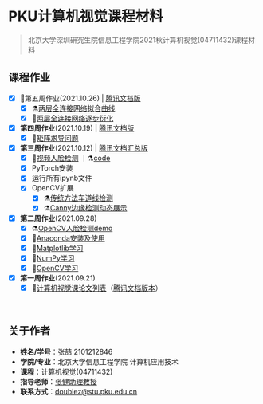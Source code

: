 # PKU计算机视觉课程材料

> 北京大学深圳研究生院信息工程学院2021秋计算机视觉(04711432)课程材料

## 课程作业

- [x] 🚩第五周作业(2021.10.26) | [腾讯文档版](https://docs.qq.com/pdf/DSEpHR0xSU1FRQWVT)
  - [x] :alembic:[两层全连接网络拟合曲线](https://github.com/doubleZ0108/Computer-Vision-PKU/blob/master/homework/DNN/W5_Homework.ipynb)
  - [x] :pencil:[两层全连接网络逐步衍化](https://github.com/doubleZ0108/Computer-Vision-PKU/blob/master/docs/pytorch/DNN-generation.ipynb)
- [x] **第四周作业**(2021.10.19) | [腾讯文档版](https://docs.qq.com/pdf/DSGhVTmNNeXNtTkZj)
  - [x] :pencil:[矩阵求导问题](https://github.com/doubleZ0108/Computer-Vision-PKU/blob/master/homework/gradient-calc/gradient-calc.ipynb)
- [x] **第三周作业**(2021.10.12) | [腾讯文档汇总版](https://docs.qq.com/doc/DSFNJSUZlTXNZRFFC)
  - [X] :pencil:[视频人脸检测](https://github.com/doubleZ0108/Computer-Vision-PKU/tree/master/experiment/Face-Detection-opencv) ｜⚗️[code](https://github.com/doubleZ0108/Computer-Vision-PKU/blob/master/experiment/Face-Detection-opencv/video-face-detection.py)
  - [X] PyTorch安装
  - [X] 运行所有ipynb文件
  - [x] OpenCV扩展
    - [x] :alembic:[传统方法车道线检测](https://github.com/doubleZ0108/Computer-Vision-PKU/blob/master/docs/opencv/lane-line-detection.py)
    - [x] :alembic:[Canny边缘检测动态展示](https://github.com/doubleZ0108/Computer-Vision-PKU/blob/master/docs/opencv/canny.py)
- [X] **第二周作业**(2021.09.28)
  - [X] ⚗️[OpenCV人脸检测demo](https://github.com/doubleZ0108/Computer-Vision-PKU/blob/master/experiment/Face-Detection-opencv/face-detection.ipynb)
  - [X] 📝[Anaconda安装及使用](https://github.com/doubleZ0108/Computer-Vision-PKU/blob/master/docs/anaconda-install.md)
  - [X] 📔[Matplotlib学习](https://github.com/doubleZ0108/Computer-Vision-PKU/blob/master/docs/matplotlib-study.ipynb)
  - [x] 📔[NumPy学习](https://github.com/doubleZ0108/Computer-Vision-PKU/blob/master/docs/numpy-study.ipynb)
  - [x] 📔[OpenCV学习](https://github.com/doubleZ0108/Computer-Vision-PKU/blob/master/docs/opencv/opencv-study.ipynb)
- [X] **第一周作业**(2021.09.21)
  - [X] 📃[计算机视觉课论文列表](https://github.com/doubleZ0108/Computer-Vision-PKU/blob/master/paper-reading-list.md)（[腾讯文档版本](https://docs.qq.com/doc/DSGNEZVlES3R0REt0)）

<br/>

## 关于作者

- **姓名/学号**：张喆 2101212846
- **学院/专业**：北京大学信息工程学院 计算机应用技术
- **课程**：计算机视觉(04711432)
- **指导老师**：[张健助理教授](http://www.ece.pku.edu.cn/info/1012/1075.htm)
- **联系方式**：[doublez@stu.pku.edu.cn](mailto:doublez@stu.pku.edu.cn)
